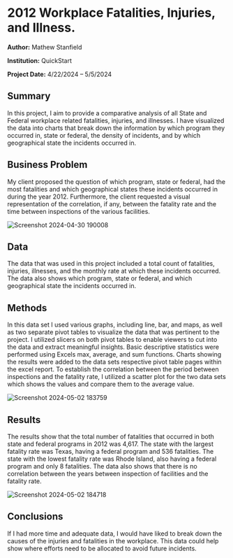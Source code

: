 # 2012 Workplace Fatalities, Injuries, and Illness.

**Author:** Mathew Stanfield

**Institution:** QuickStart

**Project Date:** 4/22/2024 – 5/5/2024


## Summary

In this project, I aim to provide a comparative analysis of all State and Federal workplace related fatalities, injuries, and illnesses. I have visualized the data into charts that break down the information by which program they occurred in, state or federal, the density of incidents, and by which geographical state the incidents occurred in.

## Business Problem

My client proposed the question of which program, state or federal, had the most fatalities and which geographical states these incidents occurred in during the year 2012. Furthermore, the client requested a visual representation of the correlation, if any, between the fatality rate and the time between inspections of the various facilities.

![Screenshot 2024-04-30 190008](https://github.com/MStanfield1/State-and-Federal-Workplace-Incidents/assets/164048485/f43cad46-d526-48f4-8e07-3f80abdfe36f)


## Data

The data that was used in this project included a total count of fatalities, injuries, illnesses, and the monthly rate at which these incidents occurred. The data also shows which program, state or federal, and which geographical state the incidents occurred in. 

## Methods

In this data set I used various graphs, including line, bar, and maps, as well as two separate pivot tables to visualize the data that was pertinent to the project. I utilized slicers on both pivot tables to enable viewers to cut into the data and extract meaningful insights. Basic descriptive statistics were performed using Excels max, average, and sum functions. Charts showing the results were added to the data sets respective pivot table pages within the excel report. To establish the correlation between the period between inspections and the fatality rate, I utilized a scatter plot for the two data sets which shows the values and compare them to the average value.

![Screenshot 2024-05-02 183759](https://github.com/MStanfield1/State-and-Federal-Workplace-Incidents/assets/164048485/bb3f6903-a82e-4139-8f80-45dd0a43f7bd)



## Results

The results show that the total number of fatalities that occurred in both state and federal programs in 2012 was 4,617. The state with the largest fatality rate was Texas, having a federal program and 536 fatalities. The state with the lowest fatality rate was Rhode Island, also having a federal program and only 8 fatalities. The data also shows that there is no correlation between the years between inspection of facilities and the fatality rate.

![Screenshot 2024-05-02 184718](https://github.com/MStanfield1/State-and-Federal-Workplace-Incidents/assets/164048485/6b40b5cf-f0da-4c40-b2f4-93192b59ff47)


## Conclusions

If I had more time and adequate data, I would have liked to break down the causes of the injuries and fatalities in the workplace. This data could help show where efforts need to be allocated to avoid future incidents. 


